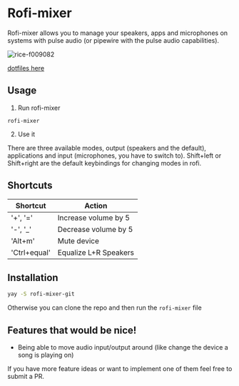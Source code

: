 # Rofi-mixer

Rofi-mixer allows you to manage your speakers, apps and microphones on systems with
pulse audio (or pipewire with the pulse audio capabilities).

![rice-f009082](https://user-images.githubusercontent.com/59021155/195224188-cf75816c-d147-423b-b441-bf7a866fc4c6.png)

[dotfiles here](https://github.com/joshpetit/dotfiles)
## Usage

1. Run rofi-mixer

```
rofi-mixer
```

2. Use it

There are three available modes, output (speakers and the default), applications and input
(microphones, you have to switch to). Shift+left or Shift+right are the default
keybindings for changing modes in rofi.


## Shortcuts

| Shortcut     | Action                |
| ------------ | --------------------- |
| '+', '='     | Increase volume by 5  |
| '-', '_'     | Decrease volume by 5  |
| 'Alt+m'      | Mute device           |
| 'Ctrl+equal' | Equalize L+R Speakers |

## Installation

```sh
yay -S rofi-mixer-git
```

Otherwise you can clone the repo and then run the `rofi-mixer` file

## Features that would be nice!

- Being able to move audio input/output around (like change the device a song is playing on)

If you have more feature ideas or want to implement one of them feel free to
submit a PR.
